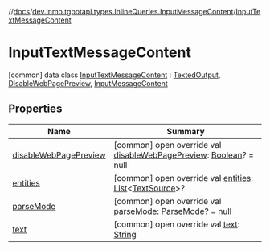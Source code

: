 //[docs](../../../index.md)/[dev.inmo.tgbotapi.types.InlineQueries.InputMessageContent](../index.md)/[InputTextMessageContent](index.md)



# InputTextMessageContent  
 [common] data class [InputTextMessageContent](index.md) : [TextedOutput](../../dev.inmo.tgbotapi.CommonAbstracts/-texted-output/index.md), [DisableWebPagePreview](../../dev.inmo.tgbotapi.CommonAbstracts.types/-disable-web-page-preview/index.md), [InputMessageContent](../../dev.inmo.tgbotapi.types.InlineQueries.abstracts/-input-message-content/index.md)   


## Properties  
  
|  Name |  Summary | 
|---|---|
| <a name="dev.inmo.tgbotapi.types.InlineQueries.InputMessageContent/InputTextMessageContent/disableWebPagePreview/#/PointingToDeclaration/"></a>[disableWebPagePreview](disable-web-page-preview.md)| <a name="dev.inmo.tgbotapi.types.InlineQueries.InputMessageContent/InputTextMessageContent/disableWebPagePreview/#/PointingToDeclaration/"></a> [common] open override val [disableWebPagePreview](disable-web-page-preview.md): [Boolean](https://kotlinlang.org/api/latest/jvm/stdlib/kotlin/-boolean/index.html)? = null   <br>|
| <a name="dev.inmo.tgbotapi.types.InlineQueries.InputMessageContent/InputTextMessageContent/entities/#/PointingToDeclaration/"></a>[entities](entities.md)| <a name="dev.inmo.tgbotapi.types.InlineQueries.InputMessageContent/InputTextMessageContent/entities/#/PointingToDeclaration/"></a> [common] open override val [entities](entities.md): [List](https://kotlinlang.org/api/latest/jvm/stdlib/kotlin.collections/-list/index.html)<[TextSource](../../dev.inmo.tgbotapi.CommonAbstracts/-text-source/index.md)>?   <br>|
| <a name="dev.inmo.tgbotapi.types.InlineQueries.InputMessageContent/InputTextMessageContent/parseMode/#/PointingToDeclaration/"></a>[parseMode](parse-mode.md)| <a name="dev.inmo.tgbotapi.types.InlineQueries.InputMessageContent/InputTextMessageContent/parseMode/#/PointingToDeclaration/"></a> [common] open override val [parseMode](parse-mode.md): [ParseMode](../../dev.inmo.tgbotapi.types.ParseMode/-parse-mode/index.md)? = null   <br>|
| <a name="dev.inmo.tgbotapi.types.InlineQueries.InputMessageContent/InputTextMessageContent/text/#/PointingToDeclaration/"></a>[text](text.md)| <a name="dev.inmo.tgbotapi.types.InlineQueries.InputMessageContent/InputTextMessageContent/text/#/PointingToDeclaration/"></a> [common] open override val [text](text.md): [String](https://kotlinlang.org/api/latest/jvm/stdlib/kotlin/-string/index.html)   <br>|

